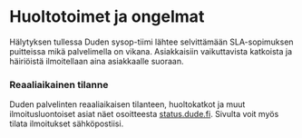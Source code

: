 # Huoltotoimet ja ongelmat

Hälytyksen tullessa Duden sysop-tiimi lähtee selvittämään SLA-sopimuksen puitteissa mikä palvelimella on vikana. Asiakkaisiin vaikuttavista katkoista ja häiriöistä ilmoitellaan aina asiakkaalle suoraan.

### Reaaliaikainen tilanne

Duden palvelinten reaaliaikaisen tilanteen, huoltokatkot ja muut ilmoitusluontoiset asiat näet osoitteesta [status.dude.fi](https://status.dude.fi/). Sivulta voit myös tilata ilmoitukset sähköpostiisi.
